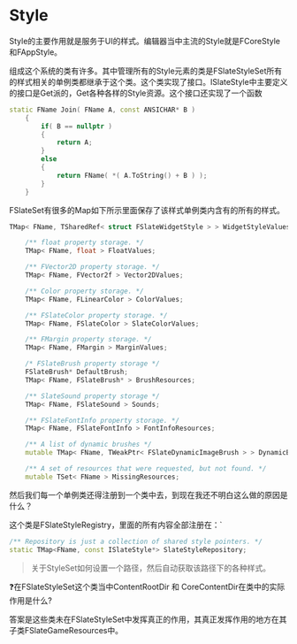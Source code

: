 # Style

Style的主要作用就是服务于UI的样式。编辑器当中主流的Style就是FCoreStyle和FAppStyle。

组成这个系统的类有许多。其中管理所有的Style元素的类是FSlateStyleSet所有的样式相关的单例类都继承于这个类。这个类实现了接口。ISlateStyle中主要定义的接口是Get派的，Get各种各样的Style资源。这个接口还实现了一个函数

```cpp
static FName Join( FName A, const ANSICHAR* B )
	{
		if( B == nullptr )
		{
			return A;
		}
		else
		{
			return FName( *( A.ToString() + B ) );
		}
	}
```







FSlateSet有很多的Map如下所示里面保存了该样式单例类内含有的所有的样式。

```cpp
TMap< FName, TSharedRef< struct FSlateWidgetStyle > > WidgetStyleValues;

	/** float property storage. */
	TMap< FName, float > FloatValues;

	/** FVector2D property storage. */
	TMap< FName, FVector2f > Vector2DValues;

	/** Color property storage. */
	TMap< FName, FLinearColor > ColorValues;

	/** FSlateColor property storage. */
	TMap< FName, FSlateColor > SlateColorValues;

	/** FMargin property storage. */
	TMap< FName, FMargin > MarginValues;

	/* FSlateBrush property storage */
	FSlateBrush* DefaultBrush;
	TMap< FName, FSlateBrush* > BrushResources;

	/** SlateSound property storage */
	TMap< FName, FSlateSound > Sounds;

	/** FSlateFontInfo property storage. */
	TMap< FName, FSlateFontInfo > FontInfoResources;

	/** A list of dynamic brushes */
	mutable TMap< FName, TWeakPtr< FSlateDynamicImageBrush > > DynamicBrushes;

	/** A set of resources that were requested, but not found. */
	mutable TSet< FName > MissingResources;
```

然后我们每一个单例类还得注册到一个类中去，到现在我还不明白这么做的原因是什么？

这个类是FSlateStyleRegistry，里面的所有内容全部注册在：\`

```cpp
/** Repository is just a collection of shared style pointers. */
static TMap<FName, const ISlateStyle*> SlateStyleRepository;
```

> 关于StyleSet如何设置一个路径，然后自动获取该路径下的各种样式。

:question:在FSlateStyleSet这个类当中ContentRootDir 和 CoreContentDir在类中的实际作用是什么?

答案是这些类未在FSlateStyleSet中发挥真正的作用，其真正发挥作用的地方在其子类FSlateGameResources中。







